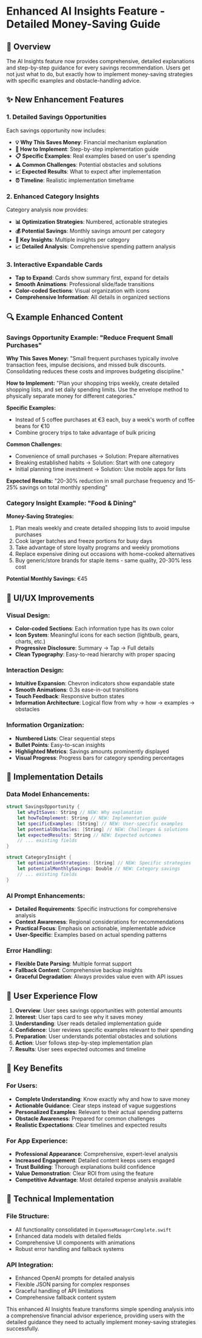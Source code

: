 # Enhanced AI Insights Feature - Detailed Money-Saving Guide

## 🎯 **Overview**

The AI Insights feature now provides comprehensive, detailed explanations and step-by-step guidance for every savings recommendation. Users get not just what to do, but exactly how to implement money-saving strategies with specific examples and obstacle-handling advice.

## ✨ **New Enhancement Features**

### 1. **Detailed Savings Opportunities**
Each savings opportunity now includes:

- **💡 Why This Saves Money**: Financial mechanism explanation
- **🔧 How to Implement**: Step-by-step implementation guide
- **📋 Specific Examples**: Real examples based on user's spending
- **⚠️ Common Challenges**: Potential obstacles and solutions
- **📈 Expected Results**: What to expect after implementation
- **⏰ Timeline**: Realistic implementation timeframe

### 2. **Enhanced Category Insights**
Category analysis now provides:

- **📊 Optimization Strategies**: Numbered, actionable strategies
- **💰 Potential Savings**: Monthly savings amount per category
- **🧠 Key Insights**: Multiple insights per category
- **📈 Detailed Analysis**: Comprehensive spending pattern analysis

### 3. **Interactive Expandable Cards**
- **Tap to Expand**: Cards show summary first, expand for details
- **Smooth Animations**: Professional slide/fade transitions
- **Color-coded Sections**: Visual organization with icons
- **Comprehensive Information**: All details in organized sections

## 🔍 **Example Enhanced Content**

### Savings Opportunity Example: "Reduce Frequent Small Purchases"

**Why This Saves Money:**
"Small frequent purchases typically involve transaction fees, impulse decisions, and missed bulk discounts. Consolidating reduces these costs and improves budgeting discipline."

**How to Implement:**
"Plan your shopping trips weekly, create detailed shopping lists, and set daily spending limits. Use the envelope method to physically separate money for different categories."

**Specific Examples:**
- Instead of 5 coffee purchases at €3 each, buy a week's worth of coffee beans for €10
- Combine grocery trips to take advantage of bulk pricing

**Common Challenges:**
- Convenience of small purchases → Solution: Prepare alternatives
- Breaking established habits → Solution: Start with one category
- Initial planning time investment → Solution: Use mobile apps for lists

**Expected Results:**
"20-30% reduction in small purchase frequency and 15-25% savings on total monthly spending"

### Category Insight Example: "Food & Dining"

**Money-Saving Strategies:**
1. Plan meals weekly and create detailed shopping lists to avoid impulse purchases
2. Cook larger batches and freeze portions for busy days
3. Take advantage of store loyalty programs and weekly promotions
4. Replace expensive dining out occasions with home-cooked alternatives
5. Buy generic/store brands for staple items - same quality, 20-30% less cost

**Potential Monthly Savings:** €45

## 🎨 **UI/UX Improvements**

### Visual Design:
- **Color-coded Sections**: Each information type has its own color
- **Icon System**: Meaningful icons for each section (lightbulb, gears, charts, etc.)
- **Progressive Disclosure**: Summary → Tap → Full details
- **Clean Typography**: Easy-to-read hierarchy with proper spacing

### Interaction Design:
- **Intuitive Expansion**: Chevron indicators show expandable state
- **Smooth Animations**: 0.3s ease-in-out transitions
- **Touch Feedback**: Responsive button states
- **Information Architecture**: Logical flow from why → how → examples → obstacles

### Information Organization:
- **Numbered Lists**: Clear sequential steps
- **Bullet Points**: Easy-to-scan insights
- **Highlighted Metrics**: Savings amounts prominently displayed
- **Visual Progress**: Progress bars for category spending percentages

## 🚀 **Implementation Details**

### Data Model Enhancements:
```swift
struct SavingsOpportunity {
    let whyItSaves: String // NEW: Why explanation
    let howToImplement: String // NEW: Implementation guide
    let specificExamples: [String] // NEW: User-specific examples
    let potentialObstacles: [String] // NEW: Challenges & solutions
    let expectedResults: String // NEW: Expected outcomes
    // ... existing fields
}

struct CategoryInsight {
    let optimizationStrategies: [String] // NEW: Specific strategies
    let potentialMonthlySavings: Double // NEW: Category savings
    // ... existing fields
}
```

### AI Prompt Enhancements:
- **Detailed Requirements**: Specific instructions for comprehensive analysis
- **Context Awareness**: Regional considerations for recommendations
- **Practical Focus**: Emphasis on actionable, implementable advice
- **User-Specific**: Examples based on actual spending patterns

### Error Handling:
- **Flexible Date Parsing**: Multiple format support
- **Fallback Content**: Comprehensive backup insights
- **Graceful Degradation**: Always provides value even with API issues

## 📱 **User Experience Flow**

1. **Overview**: User sees savings opportunities with potential amounts
2. **Interest**: User taps card to see why it saves money
3. **Understanding**: User reads detailed implementation guide
4. **Confidence**: User reviews specific examples relevant to their spending
5. **Preparation**: User understands potential obstacles and solutions
6. **Action**: User follows step-by-step implementation plan
7. **Results**: User sees expected outcomes and timeline

## 🎯 **Key Benefits**

### For Users:
- **Complete Understanding**: Know exactly why and how to save money
- **Actionable Guidance**: Clear steps instead of vague suggestions
- **Personalized Examples**: Relevant to their actual spending patterns
- **Obstacle Awareness**: Prepared for common challenges
- **Realistic Expectations**: Clear timelines and expected results

### For App Experience:
- **Professional Appearance**: Comprehensive, expert-level analysis
- **Increased Engagement**: Detailed content keeps users engaged
- **Trust Building**: Thorough explanations build confidence
- **Value Demonstration**: Clear ROI from using the feature
- **Competitive Advantage**: Most detailed expense analysis available

## 🔧 **Technical Implementation**

### File Structure:
- All functionality consolidated in `ExpenseManagerComplete.swift`
- Enhanced data models with detailed fields
- Comprehensive UI components with animations
- Robust error handling and fallback systems

### API Integration:
- Enhanced OpenAI prompts for detailed analysis
- Flexible JSON parsing for complex responses
- Graceful handling of API limitations
- Comprehensive fallback content system

This enhanced AI Insights feature transforms simple spending analysis into a comprehensive financial advisor experience, providing users with the detailed guidance they need to actually implement money-saving strategies successfully.